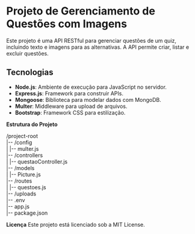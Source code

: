 # Projeto de Gerenciamento de Questões com Imagens

Este projeto é uma API RESTful para gerenciar questões de um quiz, incluindo texto e imagens para as alternativas. A API permite criar, listar e excluir questões.

## Tecnologias

- **Node.js**: Ambiente de execução para JavaScript no servidor.
- **Express.js**: Framework para construir APIs.
- **Mongoose**: Biblioteca para modelar dados com MongoDB.
- **Multer**: Middleware para upload de arquivos.
- **Bootstrap**: Framework CSS para estilização.

**Estrutura do Projeto**

/project-root  
|-- /config  
|   |-- multer.js  
|-- /controllers  
|   |-- questaoController.js  
|-- /models  
|   |-- Picture.js  
|-- /routes  
|   |-- questoes.js  
|-- /uploads  
|-- .env  
|-- app.js  
|-- package.json  


**Licença**
Este projeto está licenciado sob a MIT License.
